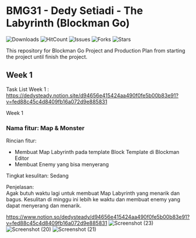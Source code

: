 # BMG31 - Dedy Setiadi - The Labyrinth (Blockman Go)

![Downloads](https://img.shields.io/github/downloads/dedysteady/BMG31-Dedy-Setiadi-TheLabyrinth/total)
![HitCount](https://hits.dwyl.com/dedysteady/BMG31-Dedy-Setiadi-TheLabyrinth.svg?style=flat&show=unique)
![Issues](https://img.shields.io/github/issues/dedysteady/BMG31-Dedy-Setiadi-TheLabyrinth)
![Forks](https://img.shields.io/github/forks/dedysteady/BMG31-Dedy-Setiadi-TheLabyrinth)
![Stars](https://img.shields.io/github/stars/dedysteady/BMG31-Dedy-Setiadi-TheLabyrinth)

This repository for Blockman Go Project and Production Plan from starting the project until finish the project.

## Week 1
Task List Week 1 : https://dedysteady.notion.site/d94656e415424aa490f0fe5b00b83e91?v=fed88c45c4d8409fb16a072d9e885831

Week 1 <br>
### Nama fitur: Map & Monster <br>

Rincian fitur:
- Membuat Map Labyrinth pada template Block Template di Blockman Editor <br>
- Membuat Enemy yang bisa menyerang

Tingkat kesulitan: Sedang <br>

Penjelasan: <br>
Agak butuh waktu lagi untuk membuat Map Labyrinth yang menarik dan bagus. Kesulitan di minggu ini lebih ke waktu dan membuat enemy yang dapat menyerang dan menarik. <br>

https://www.notion.so/dedysteady/d94656e415424aa490f0fe5b00b83e91?v=fed88c45c4d8409fb16a072d9e885831
![Screenshot (23)](https://user-images.githubusercontent.com/45990233/186725881-ed986f57-be48-4d47-9147-6e2f291d31cb.png)
![Screenshot (20)](https://user-images.githubusercontent.com/45990233/186725893-b5cde90e-b5ad-4e85-a7f0-30550f58cf90.png)
![Screenshot (21)](https://user-images.githubusercontent.com/45990233/186725922-941da288-2c86-4560-a063-fc335ef3d4c4.png)
